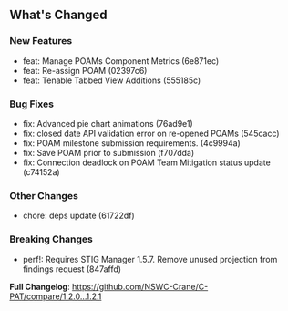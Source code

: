 ## What's Changed

### New Features
* feat: Manage POAMs Component Metrics (6e871ec)
* feat: Re-assign POAM (02397c6)
* feat: Tenable Tabbed View Additions (555185c)

### Bug Fixes
* fix: Advanced pie chart animations (76ad9e1)
* fix: closed date API validation error on re-opened POAMs (545cacc)
* fix: POAM milestone submission requirements. (4c9994a)
* fix: Save POAM prior to submission (f707dda)
* fix: Connection deadlock on POAM Team Mitigation status update (c74152a)

### Other Changes
* chore: deps update (61722df)

### Breaking Changes
* perf!: Requires STIG Manager 1.5.7. Remove unused projection from findings request (847affd)


**Full Changelog**: https://github.com/NSWC-Crane/C-PAT/compare/1.2.0...1.2.1